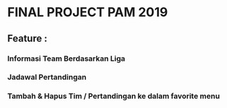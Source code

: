 # FINAL PROJECT PAM 2019


## Feature :
### Informasi Team Berdasarkan Liga
### Jadawal Pertandingan
### Tambah & Hapus Tim / Pertandingan ke dalam favorite menu

##